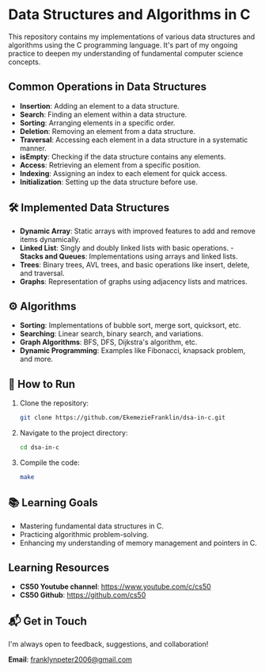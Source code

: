 # Data Structures and Algorithms in C

This repository contains my implementations of various data structures and algorithms using the C programming language. It's part of my ongoing practice to deepen my understanding of fundamental computer science concepts.

## Common Operations in Data Structures
- **Insertion**: Adding an element to a data structure.
- **Search**: Finding an element within a data structure.
- **Sorting**: Arranging elements in a specific order.
- **Deletion**: Removing an element from a data structure.
- **Traversal**: Accessing each element in a data structure in a systematic manner.
- **isEmpty**: Checking if the data structure contains any elements.
- **Access**: Retrieving an element from a specific position.
- **Indexing**: Assigning an index to each element for quick access.
- **Initialization**: Setting up the data structure before use.


## 🛠️ Implemented Data Structures
- **Dynamic Array**: Static arrays with improved features to add and remove items dynamically.
- **Linked List**: Singly and doubly linked lists with basic operations. - **Stacks and Queues**: Implementations using arrays and linked lists.
- **Trees**: Binary trees, AVL trees, and basic operations like insert, delete, and traversal.
- **Graphs**: Representation of graphs using adjacency lists and matrices.

## ⚙️ Algorithms
- **Sorting**: Implementations of bubble sort, merge sort, quicksort, etc.
- **Searching**: Linear search, binary search, and variations.
- **Graph Algorithms**: BFS, DFS, Dijkstra's algorithm, etc.
- **Dynamic Programming**: Examples like Fibonacci, knapsack problem, and more.

## 🚀 How to Run
1. Clone the repository: 
   ```bash
   git clone https://github.com/EkemezieFranklin/dsa-in-c.git
   ```
2. Navigate to the project directory:
   ```bash
   cd dsa-in-c
   ```
3. Compile the code:
   ```bash
   make
   ```


## 📚 Learning Goals
- Mastering fundamental data structures in C.
- Practicing algorithmic problem-solving.
- Enhancing my understanding of memory management and pointers in C.

## Learning Resources
- **CS50 Youtube channel**: https://www.youtube.com/c/cs50
- **CS50 Github**: https://github.com/cs50

## 📬 Get in Touch
I'm always open to feedback, suggestions, and collaboration!

**Email**: [franklynpeter2006@gmail.com](mailto:franklynpeter2006@gmail.com)